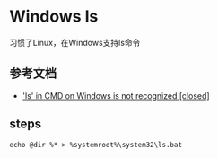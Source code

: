 # Windows ls

习惯了Linux，在Windows支持ls命令

## 参考文档

* ['ls' in CMD on Windows is not recognized [closed]](https://stackoverflow.com/questions/42727245/ls-in-cmd-on-windows-is-not-recognized)

## steps

`echo @dir %* > %systemroot%\system32\ls.bat`
